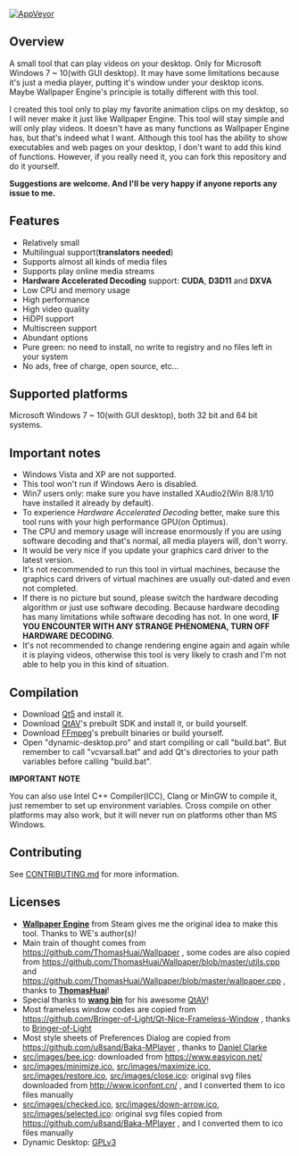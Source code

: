 [![AppVeyor](https://ci.appveyor.com/api/projects/status/github/wangwenx190/dynamic-desktop?branch=develop&svg=true)](https://ci.appveyor.com/project/wangwenx190/dynamic-desktop)

## Overview
A small tool that can play videos on your desktop. Only for Microsoft Windows 7 ~ 10(with GUI desktop). It may have some limitations because it's just a media player, putting it's window under your desktop icons. Maybe Wallpaper Engine's principle is totally different with this tool.

I created this tool only to play my favorite animation clips on my desktop, so I will never make it just like Wallpaper Engine. This tool will stay simple and will only play videos. It doesn't have as many functions as Wallpaper Engine has, but that's indeed what I want. Although this tool has the ability to show executables and web pages on your desktop, I don't want to add this kind of functions. However, if you really need it, you can fork this repository and do it yourself.

**Suggestions are welcome. And I'll be very happy if anyone reports any issue to me.**

## Features
- Relatively small
- Multilingual support(**translators needed**)
- Supports almost all kinds of media files
- Supports play online media streams
- **Hardware Accelerated Decoding** support: **CUDA**, **D3D11** and **DXVA**
- Low CPU and memory usage
- High performance
- High video quality
- HiDPI support
- Multiscreen support
- Abundant options
- Pure green: no need to install, no write to registry and no files left in your system
- No ads, free of charge, open source, etc...

## Supported platforms
Microsoft Windows 7 ~ 10(with GUI desktop), both 32 bit and 64 bit systems.

## Important notes
- Windows Vista and XP are not supported.
- This tool won't run if Windows Aero is disabled.
- Win7 users only: make sure you have installed XAudio2(Win 8/8.1/10 have installed it already by default).
- To experience *Hardware Accelerated Decoding* better, make sure this tool runs with your high performance GPU(on Optimus).
- The CPU and memory usage will increase enormously if you are using software decoding and that's normal, all media players will, don't worry.
- It would be very nice if you update your graphics card driver to the latest version.
- It's not recommended to run this tool in virtual machines, because the graphics card drivers of virtual machines are usually out-dated and even not completed.
- If there is no picture but sound, please switch the hardware decoding algorithm or just use software decoding. Because hardware decoding has many limitations while software decoding has not. In one word, **IF YOU ENCOUNTER WITH ANY STRANGE PHENOMENA, TURN OFF HARDWARE DECODING**.
- It's not recommended to change rendering engine again and again while it is playing videos, otherwise this tool is very likely to crash and I'm not able to help you in this kind of situation.

## Compilation
- Download [Qt5](http://download.qt.io/archive/qt/) and install it.
- Download [QtAV](https://github.com/wang-bin/QtAV)'s prebuilt SDK and install it, or build yourself.
- Download [FFmpeg](https://github.com/wang-bin/avbuild)'s prebuilt binaries or build yourself.
- Open "dynamic-desktop.pro" and start compiling or call "build.bat". But remember to call "vcvarsall.bat" and add Qt's directories to your path variables before calling "build.bat".

**IMPORTANT NOTE**

You can also use Intel C++ Compiler(ICC), Clang or MinGW to compile it, just remember to set up environment variables. Cross compile on other platforms may also work, but it will never run on platforms other than MS Windows.

## Contributing
See [CONTRIBUTING.md](/CONTRIBUTING.md) for more information.

## Licenses
- [**Wallpaper Engine**](https://store.steampowered.com/app/431960/Wallpaper_Engine/) from Steam gives me the original idea to make this tool. Thanks to WE's author(s)!
- Main train of thought comes from https://github.com/ThomasHuai/Wallpaper , some codes are also copied from https://github.com/ThomasHuai/Wallpaper/blob/master/utils.cpp and https://github.com/ThomasHuai/Wallpaper/blob/master/wallpaper.cpp , thanks to [**ThomasHuai**](https://github.com/ThomasHuai)!
- Special thanks to [**wang bin**](https://github.com/wang-bin) for his awesome [QtAV](https://github.com/wang-bin/QtAV)!
- Most frameless window codes are copied from https://github.com/Bringer-of-Light/Qt-Nice-Frameless-Window , thanks to [Bringer-of-Light](https://github.com/Bringer-of-Light)
- Most style sheets of Preferences Dialog are copied from https://github.com/u8sand/Baka-MPlayer , thanks to [Daniel Clarke](https://github.com/u8sand)
- [src/images/bee.ico](/src/images/bee.ico): downloaded from https://www.easyicon.net/
- [src/images/minimize.ico](/src/images/minimize.ico), [src/images/maximize.ico](/src/images/maximize.ico), [src/images/restore.ico](/src/images/restore.ico), [src/images/close.ico](/src/images/close.ico): original svg files downloaded from http://www.iconfont.cn/ , and I converted them to ico files manually
- [src/images/checked.ico](/src/images/checked.ico), [src/images/down-arrow.ico](/src/images/down-arrow.ico), [src/images/selected.ico](/src/images/selected.ico): original svg files copied from https://github.com/u8sand/Baka-MPlayer , and I converted them to ico files manually
- Dynamic Desktop: [GPLv3](/LICENSE.md)
